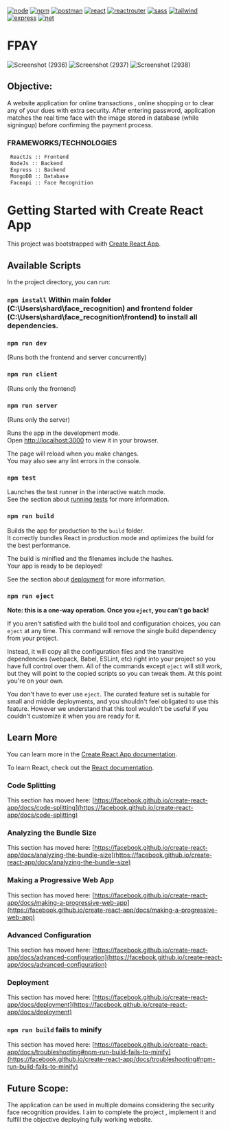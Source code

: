 [![node](https://img.shields.io/badge/Node.js-339933?style=for-the-badge&logo=nodedotjs&logoColor=white)]()
[![npm](https://img.shields.io/badge/npm-CB3837?style=for-the-badge&logo=npm&logoColor=white)]()
[![postman](https://img.shields.io/badge/Postman-FF6C37?style=for-the-badge&logo=Postman&logoColor=white)]()
[![react](https://img.shields.io/badge/React-20232A?style=for-the-badge&logo=react&logoColor=61DAFB)]()
[![reactrouter](https://img.shields.io/badge/React_Router-CA4245?style=for-the-badge&logo=react-router&logoColor=white)]()
[![sass](https://img.shields.io/badge/Sass-CC6699?style=for-the-badge&logo=sass&logoColor=white)]()
[![tailwind](https://img.shields.io/badge/Tailwind_CSS-38B2AC?style=for-the-badge&logo=tailwind-css&logoColor=white)]()
[![express](https://img.shields.io/badge/Express.js-000000?style=for-the-badge&logo=express&logoColor=white)]()
[![net](https://img.shields.io/badge/.NET-512BD4?style=for-the-badge&logo=dotnet&logoColor=white)]()
# FPAY
![Screenshot (2936)](https://user-images.githubusercontent.com/78858121/170859286-dcbd9832-054e-417f-aeaf-805245376920.png)
![Screenshot (2937)](https://user-images.githubusercontent.com/78858121/170859512-4579707a-83ff-497d-a33b-6cc249640851.png)
![Screenshot (2938)](https://user-images.githubusercontent.com/78858121/170859540-c9d9c98c-7fc6-43ef-ad8a-7719f4d131da.png)

## Objective:
A website application for online transactions , online shopping or to clear any of your dues with extra security. After entering password, application matches the real time face with the image stored in database (while signingup) before confirming the payment process.

### FRAMEWORKS/TECHNOLOGIES
```diff
 ReactJs :: Frontend
 NodeJs :: Backend
 Express :: Backend
 MongoDB :: Database
 Faceapi :: Face Recognition
 ```

# Getting Started with Create React App

This project was bootstrapped with [Create React App](https://github.com/facebook/create-react-app).

## Available Scripts

In the project directory, you can run:

### `npm install` Within main folder (C:\Users\shard\face_recognition) and frontend folder (C:\Users\shard\face_recognition\frontend) to install all dependencies.

### `npm run dev`
(Runs both the frontend and server concurrently)

### `npm run client`
(Runs only the frontend)

### `npm run server`
(Runs only the server)

Runs the app in the development mode.\
Open [http://localhost:3000](http://localhost:3000) to view it in your browser.


The page will reload when you make changes.\
You may also see any lint errors in the console.

### `npm test`

Launches the test runner in the interactive watch mode.\
See the section about [running tests](https://facebook.github.io/create-react-app/docs/running-tests) for more information.

### `npm run build`

Builds the app for production to the `build` folder.\
It correctly bundles React in production mode and optimizes the build for the best performance.

The build is minified and the filenames include the hashes.\
Your app is ready to be deployed!

See the section about [deployment](https://facebook.github.io/create-react-app/docs/deployment) for more information.

### `npm run eject`

**Note: this is a one-way operation. Once you `eject`, you can't go back!**

If you aren't satisfied with the build tool and configuration choices, you can `eject` at any time. This command will remove the single build dependency from your project.

Instead, it will copy all the configuration files and the transitive dependencies (webpack, Babel, ESLint, etc) right into your project so you have full control over them. All of the commands except `eject` will still work, but they will point to the copied scripts so you can tweak them. At this point you're on your own.

You don't have to ever use `eject`. The curated feature set is suitable for small and middle deployments, and you shouldn't feel obligated to use this feature. However we understand that this tool wouldn't be useful if you couldn't customize it when you are ready for it.

## Learn More

You can learn more in the [Create React App documentation](https://facebook.github.io/create-react-app/docs/getting-started).

To learn React, check out the [React documentation](https://reactjs.org/).

### Code Splitting

This section has moved here: [https://facebook.github.io/create-react-app/docs/code-splitting](https://facebook.github.io/create-react-app/docs/code-splitting)

### Analyzing the Bundle Size

This section has moved here: [https://facebook.github.io/create-react-app/docs/analyzing-the-bundle-size](https://facebook.github.io/create-react-app/docs/analyzing-the-bundle-size)

### Making a Progressive Web App

This section has moved here: [https://facebook.github.io/create-react-app/docs/making-a-progressive-web-app](https://facebook.github.io/create-react-app/docs/making-a-progressive-web-app)

### Advanced Configuration

This section has moved here: [https://facebook.github.io/create-react-app/docs/advanced-configuration](https://facebook.github.io/create-react-app/docs/advanced-configuration)

### Deployment

This section has moved here: [https://facebook.github.io/create-react-app/docs/deployment](https://facebook.github.io/create-react-app/docs/deployment)

### `npm run build` fails to minify

This section has moved here: [https://facebook.github.io/create-react-app/docs/troubleshooting#npm-run-build-fails-to-minify](https://facebook.github.io/create-react-app/docs/troubleshooting#npm-run-build-fails-to-minify)


## Future Scope:
The application can be used in multiple domains considering the security face recognition provides. I aim to complete the project , implement it and fulfill the objective deploying fully working website.
